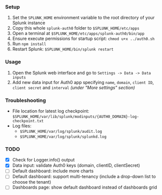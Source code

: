 ### Setup

1. Set the `SPLUNK_HOME` environment variable to the root directory of your Splunk instance
2. Copy this whole `splunk-auth0` folder to `$SPLUNK_HOME/etc/apps`
3. Open a terminal at `$SPLUNK_HOME/etc/apps/splunk-auth0/bin/app`
4. Ensure execute permissions for startup script: `chmod u+x ../auth0.sh`
4. Run `npm install`
5. Restart Splunk: `$SPLUNK_HOME/bin/splunk restart`

### Usage

1. Open the Splunk web interface and go to `Settings -> Data -> Data inputs`
2. Add new data input for Auth0 app specifying `name`, `domain`, `client ID`, `client secret` and `interval` _(under "More settings" section)_

### Troubleshooting

* File location for latest log checkpoint: `$SPLUNK_HOME/var/lib/splunk/modinputs/{AUTH0_DOMAIN}-log-checkpoint.txt`
* Log files:
	* `$SPLUNK_HOME/var/log/splunk/audit.log`
	* `$SPLUNK_HOME/var/log/splunk/splunkd.log`

### TODO

- [x] Check for Logger.info() output
- [x] Data input: validate Auth0 keys (domain, clientID, clientSecret)
- [ ] Default dashboard: include more charts
- [ ] Default dashboard: support multi-tenancy (include a drop-down list to choose the tenant)
- [ ] Dashboards page: show default dashboard instead of dashboards grid
